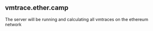 ## vmtrace.ether.camp

The server will be running and calculating all vmtraces
on the ethereum network 

